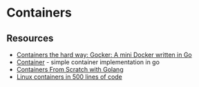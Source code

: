 # Containers

## Resources

- [Containers the hard way: Gocker: A mini Docker written in Go](https://github.com/shuveb/containers-the-hard-way)
- [Container](https://github.com/cssivision/container) - simple container implementation in go
- [Containers From Scratch with Golang](https://medium.com/@ssttehrani/containers-from-scratch-with-golang-5276576f9909)
- [Linux containers in 500 lines of code](https://blog.lizzie.io/linux-containers-in-500-loc.html)

